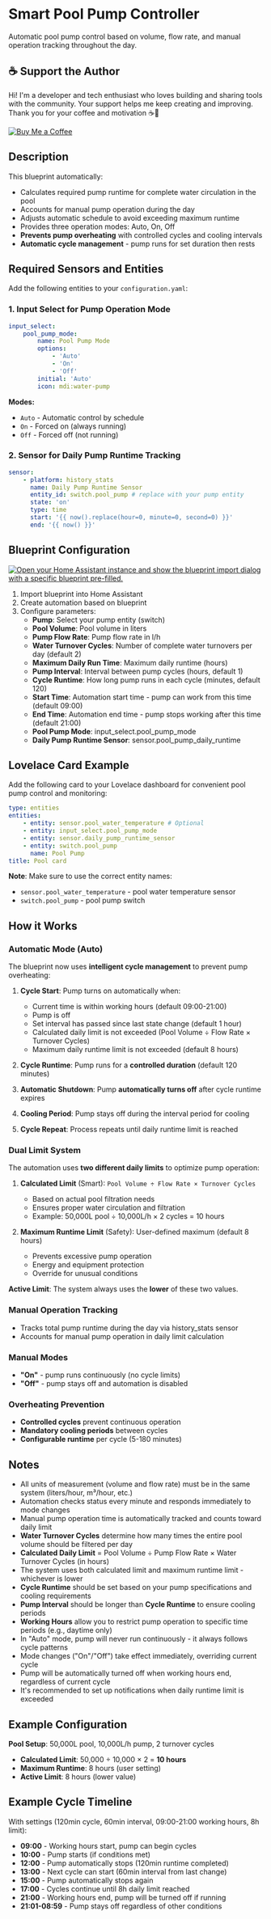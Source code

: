 # Smart Pool Pump Controller

Automatic pool pump control based on volume, flow rate, and manual operation tracking throughout the day.

## ☕ Support the Author

Hi! I'm a developer and tech enthusiast who loves building and sharing tools with the community. Your support helps me keep creating and improving. Thank you for your coffee and motivation ☕🙂

[![Buy Me a Coffee](https://img.shields.io/badge/☕%20Buy%20me%20a%20coffee-coffee%20support-yellow)](https://coff.ee/myroom007)

## Description

This blueprint automatically:

-   Calculates required pump runtime for complete water circulation in the pool
-   Accounts for manual pump operation during the day
-   Adjusts automatic schedule to avoid exceeding maximum runtime
-   Provides three operation modes: Auto, On, Off
-   **Prevents pump overheating** with controlled cycles and cooling intervals
-   **Automatic cycle management** - pump runs for set duration then rests

## Required Sensors and Entities

Add the following entities to your `configuration.yaml`:

### 1. Input Select for Pump Operation Mode

```yaml
input_select:
    pool_pump_mode:
        name: Pool Pump Mode
        options:
            - 'Auto'
            - 'On'
            - 'Off'
        initial: 'Auto'
        icon: mdi:water-pump
```

**Modes:**

-   `Auto` - Automatic control by schedule
-   `On` - Forced on (always running)
-   `Off` - Forced off (not running)

### 2. Sensor for Daily Pump Runtime Tracking

```yaml
sensor:
    - platform: history_stats
      name: Daily Pump Runtime Sensor
      entity_id: switch.pool_pump # replace with your pump entity
      state: 'on'
      type: time
      start: '{{ now().replace(hour=0, minute=0, second=0) }}'
      end: '{{ now() }}'
```

## Blueprint Configuration

[![Open your Home Assistant instance and show the blueprint import dialog with a specific blueprint pre-filled.](https://my.home-assistant.io/badges/blueprint_import.svg)](https://my.home-assistant.io/redirect/blueprint_import/?blueprint_url=https%3A%2F%2Fgithub.com%2Fmyroom%2FSmartPoolPumpController%2Fblob%2Fmain%2Fsmart_pool_pump_controller.yaml)

1. Import blueprint into Home Assistant
2. Create automation based on blueprint
3. Configure parameters:
    - **Pump**: Select your pump entity (switch)
    - **Pool Volume**: Pool volume in liters
    - **Pump Flow Rate**: Pump flow rate in l/h
    - **Water Turnover Cycles**: Number of complete water turnovers per day (default 2)
    - **Maximum Daily Run Time**: Maximum daily runtime (hours)
    - **Pump Interval**: Interval between pump cycles (hours, default 1)
    - **Cycle Runtime**: How long pump runs in each cycle (minutes, default 120)
    - **Start Time**: Automation start time - pump can work from this time (default 09:00)
    - **End Time**: Automation end time - pump stops working after this time (default 21:00)
    - **Pool Pump Mode**: input_select.pool_pump_mode
    - **Daily Pump Runtime Sensor**: sensor.pool_pump_daily_runtime

## Lovelace Card Example

Add the following card to your Lovelace dashboard for convenient pool pump control and monitoring:

```yaml
type: entities
entities:
    - entity: sensor.pool_water_temperature # Optional
    - entity: input_select.pool_pump_mode
    - entity: sensor.daily_pump_runtime_sensor
    - entity: switch.pool_pump
      name: Pool Pump
title: Pool card
```

**Note**: Make sure to use the correct entity names:

-   `sensor.pool_water_temperature` - pool water temperature sensor
-   `switch.pool_pump` - pool pump switch

## How it Works

### Automatic Mode (Auto)

The blueprint now uses **intelligent cycle management** to prevent pump overheating:

1. **Cycle Start**: Pump turns on automatically when:

    - Current time is within working hours (default 09:00-21:00)
    - Pump is off
    - Set interval has passed since last state change (default 1 hour)
    - Calculated daily limit is not exceeded (Pool Volume ÷ Flow Rate × Turnover Cycles)
    - Maximum daily runtime limit is not exceeded (default 8 hours)

2. **Cycle Runtime**: Pump runs for a **controlled duration** (default 120 minutes)

3. **Automatic Shutdown**: Pump **automatically turns off** after cycle runtime expires

4. **Cooling Period**: Pump stays off during the interval period for cooling

5. **Cycle Repeat**: Process repeats until daily runtime limit is reached

### Dual Limit System

The automation uses **two different daily limits** to optimize pump operation:

1. **Calculated Limit** (Smart): `Pool Volume ÷ Flow Rate × Turnover Cycles`

    - Based on actual pool filtration needs
    - Ensures proper water circulation and filtration
    - Example: 50,000L pool ÷ 10,000L/h × 2 cycles = 10 hours

2. **Maximum Runtime Limit** (Safety): User-defined maximum (default 8 hours)
    - Prevents excessive pump operation
    - Energy and equipment protection
    - Override for unusual conditions

**Active Limit**: The system always uses the **lower** of these two values.

### Manual Operation Tracking

-   Tracks total pump runtime during the day via history_stats sensor
-   Accounts for manual pump operation in daily limit calculation

### Manual Modes

-   **"On"** - pump runs continuously (no cycle limits)
-   **"Off"** - pump stays off and automation is disabled

### Overheating Prevention

-   **Controlled cycles** prevent continuous operation
-   **Mandatory cooling periods** between cycles
-   **Configurable runtime** per cycle (5-180 minutes)

## Notes

-   All units of measurement (volume and flow rate) must be in the same system (liters/hour, m³/hour, etc.)
-   Automation checks status every minute and responds immediately to mode changes
-   Manual pump operation time is automatically tracked and counts toward daily limit
-   **Water Turnover Cycles** determine how many times the entire pool volume should be filtered per day
-   **Calculated Daily Limit** = Pool Volume ÷ Pump Flow Rate × Water Turnover Cycles (in hours)
-   The system uses both calculated limit and maximum runtime limit - whichever is lower
-   **Cycle Runtime** should be set based on your pump specifications and cooling requirements
-   **Pump Interval** should be longer than **Cycle Runtime** to ensure cooling periods
-   **Working Hours** allow you to restrict pump operation to specific time periods (e.g., daytime only)
-   In "Auto" mode, pump will never run continuously - it always follows cycle patterns
-   Mode changes ("On"/"Off") take effect immediately, overriding current cycle
-   Pump will be automatically turned off when working hours end, regardless of current cycle
-   It's recommended to set up notifications when daily runtime limit is exceeded

## Example Configuration

**Pool Setup**: 50,000L pool, 10,000L/h pump, 2 turnover cycles

-   **Calculated Limit**: 50,000 ÷ 10,000 × 2 = **10 hours**
-   **Maximum Runtime**: 8 hours (user setting)
-   **Active Limit**: 8 hours (lower value)

## Example Cycle Timeline

With settings (120min cycle, 60min interval, 09:00-21:00 working hours, 8h limit):

-   **09:00** - Working hours start, pump can begin cycles
-   **10:00** - Pump starts (if conditions met)
-   **12:00** - Pump automatically stops (120min runtime completed)
-   **13:00** - Next cycle can start (60min interval from last change)
-   **15:00** - Pump automatically stops again
-   **17:00** - Cycles continue until 8h daily limit reached
-   **21:00** - Working hours end, pump will be turned off if running
-   **21:01-08:59** - Pump stays off regardless of other conditions
